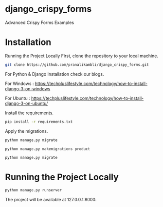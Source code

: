 # django_crispy_forms
Advanced Crispy Forms Examples

# Installation

Running the Project Locally First, clone the repository to your local machine.
```bash
git clone https://github.com/pranalikambli/django_crispy_forms.git
```

For Python & Django Installation check our blogs.

For Windows : https://techpluslifestyle.com/technology/how-to-install-django-3-on-windows

For Ubuntu :  https://techpluslifestyle.com/technology/how-to-install-django-3-on-ubuntu/

Install the requirements.
```bash
pip install -r requirements.txt
```

Apply the migrations.
```bash
python manage.py migrate 
```
```bash
python manage.py makemigrations product
```
```bash
python manage.py migrate
```
# Running the Project Locally

```bash
python manage.py runserver 
```
The project will be available at 127.0.0.1:8000.
